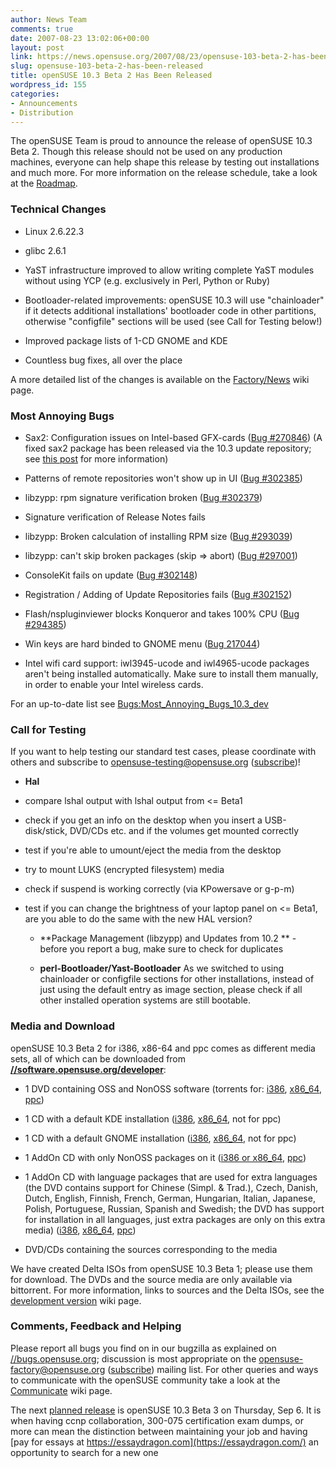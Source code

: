 ```yaml
---
author: News Team
comments: true
date: 2007-08-23 13:02:06+00:00
layout: post
link: https://news.opensuse.org/2007/08/23/opensuse-103-beta-2-has-been-released/
slug: opensuse-103-beta-2-has-been-released
title: openSUSE 10.3 Beta 2 Has Been Released
wordpress_id: 155
categories:
- Announcements
- Distribution
---
```


The openSUSE Team is proud to announce the release of openSUSE 10.3 Beta 2. Though this release should not be used on any production machines, everyone can help shape this release by testing out installations and much more. For more information on the release schedule, take a look at the [Roadmap](//en.opensuse.org/Roadmap/10.3).

<!-- more -->


### Technical Changes





	
  * Linux 2.6.22.3

	
  * glibc 2.6.1

	
  * YaST infrastructure improved to allow writing complete YaST modules without using YCP (e.g. exclusively in Perl, Python or Ruby)

	
  * Bootloader-related improvements: openSUSE 10.3 will use "chainloader" if it detects additional installations' bootloader code in other partitions, otherwise "configfile" sections will be used (see Call for Testing below!)

	
  * Improved package lists of 1-CD GNOME and KDE

	
  * Countless bug fixes, all over the place


A more detailed list of the changes is available on the [Factory/News](//opensuse.org/Factory/News) wiki page.


### Most Annoying Bugs





	
  * Sax2: Configuration issues on Intel-based GFX-cards ([Bug #270846](https://bugzilla.novell.com/show_bug.cgi?id=270846)) (A fixed sax2 package has been released via the 10.3 update repository; see [this post](//lists.opensuse.org/opensuse-factory/2007-08/msg00365.html) for more information)

	
  * Patterns of remote repositories won't show up in UI ([Bug #302385](https://bugzilla.novell.com/show_bug.cgi?id=302385))

	
  * libzypp: rpm signature verification broken ([Bug #302379](https://bugzilla.novell.com/show_bug.cgi?id=302379))

	
  * Signature verification of Release Notes fails

	
  * libzypp: Broken calculation of installing RPM size ([Bug #293039](https://bugzilla.novell.com/show_bug.cgi?id=293039))

	
  * libzypp: can't skip broken packages (skip => abort) ([Bug #297001](https://bugzilla.novell.com/show_bug.cgi?id=297001))

	
  * ConsoleKit fails on update ([Bug #302148](https://bugzilla.novell.com/show_bug.cgi?id=302148))

	
  * Registration / Adding of Update Repositories fails ([Bug #302152](https://bugzilla.novell.com/show_bug.cgi?id=302152))

	
  * Flash/nspluginviewer blocks Konqueror and takes 100% CPU ([Bug #294385](https://bugzilla.novell.com/show_bug.cgi?id=294385))

	
  * Win keys are hard binded to GNOME menu ([Bug 217044](https://bugzilla.novell.com/show_bug.cgi?id=217044))

	
  * Intel wifi card support: iwl3945-ucode and iwl4965-ucode packages aren't being installed automatically. Make sure to install them manually, in order to enable your Intel wireless cards.


For an up-to-date list see [Bugs:Most_Annoying_Bugs_10.3_dev](//en.opensuse.org/Bugs:Most_Annoying_Bugs_10.3_dev)


### Call for Testing


If you want to help testing our standard test cases, please coordinate with others and subscribe to [opensuse-testing@opensuse.org](//lists.opensuse.org/opensuse-testing/) ([subscribe](mailto:opensuse-testing+subscribe@opensuse.org))!



	
  * **Hal**
- compare lshal output with lshal output from <= Beta1
- check if you get an info on the desktop when you insert a
USB-disk/stick, DVD/CDs etc. and if the volumes get mounted correctly
- test if you're able to umount/eject the media from the desktop
- try to mount LUKS (encrypted filesystem) media
- check if suspend is working correctly (via KPowersave or g-p-m)
- test if you can change the brightness of your laptop panel on <= Beta1, are you able to do the same with the new HAL version?

	
  * **Package Management (libzypp) and Updates from 10.2
**  - before you report a bug, make sure to check for duplicates

	
  * **perl-Bootloader/Yast-Bootloader**
As we switched to using chainloader or configfile sections for other installations, instead of just using the default entry as image section, please check if all other installed operation systems are still bootable.




### Media and Download


openSUSE 10.3 Beta 2 for i386, x86-64 and ppc comes as different media sets, all of which can be downloaded from **[//software.opensuse.org/developer](//software.opensuse.org/developer)**:



	
  * 1 DVD containing OSS and NonOSS software (torrents for: [i386](//download.opensuse.org/distribution/10.3-Beta2/iso/torrent/openSUSE-10.3-Beta2-DVD-i386.torrent), [x86_64](//download.opensuse.org/distribution/10.3-Beta2/iso/torrent/openSUSE-10.3-Beta2-DVD-x86_64.torrent), [ppc](//download.opensuse.org/distribution/10.3-Beta2/iso/torrent/openSUSE-10.3-Beta2-DVD-ppc.torrent))

	
  * 1 CD with a default KDE installation ([i386](//download.opensuse.org/distribution/10.3-Beta2/iso/cd/openSUSE-10.3-Beta2-KDE-i386.iso), [x86_64](//download.opensuse.org/distribution/10.3-Beta2/iso/cd/openSUSE-10.3-Beta2-KDE-x86_64.iso), not for ppc)

	
  * 1 CD with a default GNOME installation ([i386](//download.opensuse.org/distribution/10.3-Beta2/iso/cd/openSUSE-10.3-Beta2-GNOME-i386.iso), [x86_64](//download.opensuse.org/distribution/10.3-Beta2/iso/cd/openSUSE-10.3-Beta2-GNOME-x86_64.iso), not for ppc)

	
  * 1 AddOn CD with only NonOSS packages on it ([i386 or x86_64](//download.opensuse.org/distribution/10.3-Beta2/iso/cd/openSUSE-10.3-Beta2-Addon-NonOss-BiArch.iso), [ppc](//download.opensuse.org/distribution/10.3-Beta2/iso/cd/openSUSE-10.3-Beta2-Addon-NonOss-ppc.iso))

	
  * 1 AddOn CD with language packages that are used for extra languages (the DVD contains support for Chinese (Simpl. & Trad.), Czech, Danish, Dutch, English, Finnish, French, German, Hungarian, Italian, Japanese, Polish, Portuguese, Russian, Spanish and Swedish; the DVD has support for installation in all languages, just extra packages are only on this extra media) ([i386](//download.opensuse.org/distribution/10.3-Beta2/iso/cd/openSUSE-10.3-Beta2-Addon-Lang-i386.iso), [x86_64](//download.opensuse.org/distribution/10.3-Beta2/iso/cd/openSUSE-10.3-Beta2-Addon-Lang-x86_64.iso), [ppc](//download.opensuse.org/distribution/10.3-Beta2/iso/cd/openSUSE-10.3-Beta2-Addon-Lang-ppc.iso))

	
  * DVD/CDs containing the sources corresponding to the media


We have created Delta ISOs from openSUSE 10.3 Beta 1; please use them for download. The DVDs and the source media are only available via bittorrent. For more information, links to sources and the Delta ISOs, see the [development version](//opensuse.org/Development_Version) wiki page.


### Comments, Feedback and Helping


Please report all bugs you find on in our bugzilla as explained on [//bugs.opensuse.org](//bugs.opensuse.org/); discussion is most appropriate on the [opensuse-factory@opensuse.org](//lists.opensuse.org/opensuse-factory) ([subscribe](mailto:opensuse-factory+subscribe@opensuse.org)) mailing list. For other queries and ways to communicate with the openSUSE community take a look at the [Communicate](//opensuse.org/Communicate) wiki page.

The next [planned release](//en.opensuse.org/Roadmap/10.3) is openSUSE 10.3 Beta 3 on Thursday, Sep 6. It is when having ccnp collaboration, 300-075 certification exam dumps, or more can mean the distinction between maintaining your job and having [pay for essays at https://essaydragon.com](https://essaydragon.com/) an opportunity to search for a new one
